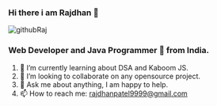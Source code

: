 ### Hi there i am Rajdhan 👋

![githubRaj](https://user-images.githubusercontent.com/98572450/170493722-73f6e805-3288-4f5a-903b-9b113ba93cf2.gif)

### Web Developer and Java Programmer 🚀 from India.
1. 🌱 I’m currently learning about DSA and Kaboom JS.
2. 👯 I’m looking to collaborate on any opensource project.
3. 💬 Ask me about anything, I am happy to help.
4. 📫 How to reach me: rajdhanpatel9999@gmail.com

